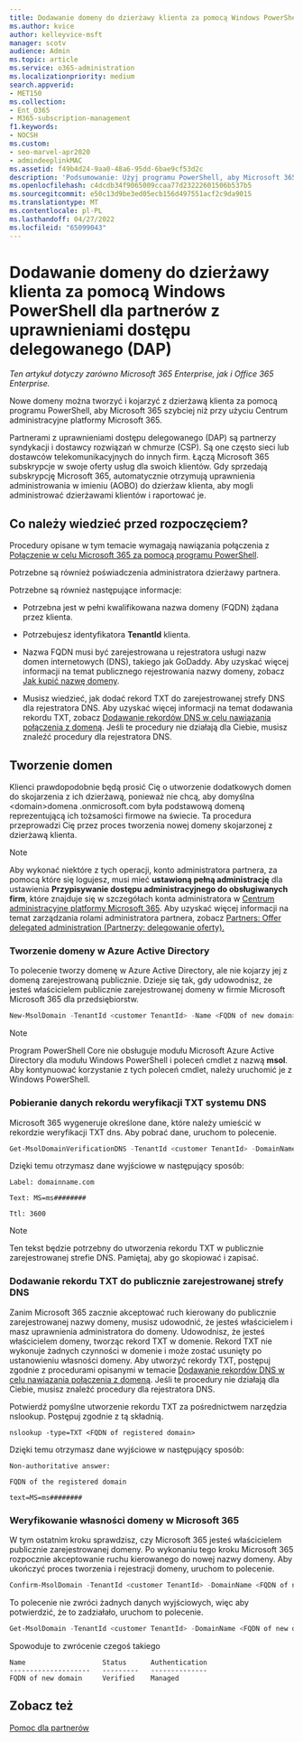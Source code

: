 ```yaml
---
title: Dodawanie domeny do dzierżawy klienta za pomocą Windows PowerShell dla partnerów dap
ms.author: kvice
author: kelleyvice-msft
manager: scotv
audience: Admin
ms.topic: article
ms.service: o365-administration
ms.localizationpriority: medium
search.appverid:
- MET150
ms.collection:
- Ent_O365
- M365-subscription-management
f1.keywords:
- NOCSH
ms.custom:
- seo-marvel-apr2020
- admindeeplinkMAC
ms.assetid: f49b4d24-9aa0-48a6-95dd-6bae9cf53d2c
description: 'Podsumowanie: Użyj programu PowerShell, aby Microsoft 365 dodać alternatywną nazwę domeny do istniejącej dzierżawy klienta.'
ms.openlocfilehash: c4dcdb34f9065009ccaa77d23222601506b537b5
ms.sourcegitcommit: e50c13d9be3ed05ecb156d497551acf2c9da9015
ms.translationtype: MT
ms.contentlocale: pl-PL
ms.lasthandoff: 04/27/2022
ms.locfileid: "65099043"
---
```

# <a name="add-a-domain-to-a-client-tenancy-with-windows-powershell-for-delegated-access-permission-dap-partners"></a>Dodawanie domeny do dzierżawy klienta za pomocą Windows PowerShell dla partnerów z uprawnieniami dostępu delegowanego (DAP)

*Ten artykuł dotyczy zarówno Microsoft 365 Enterprise, jak i Office 365 Enterprise.*

Nowe domeny można tworzyć i kojarzyć z dzierżawą klienta za pomocą programu PowerShell, aby Microsoft 365 szybciej niż przy użyciu Centrum administracyjne platformy Microsoft 365.

Partnerami z uprawnieniami dostępu delegowanego (DAP) są partnerzy syndykacji i dostawcy rozwiązań w chmurze (CSP). Są one często sieci lub dostawców telekomunikacyjnych do innych firm. Łączą Microsoft 365 subskrypcje w swoje oferty usług dla swoich klientów. Gdy sprzedają subskrypcję Microsoft 365, automatycznie otrzymują uprawnienia administrowania w imieniu (AOBO) do dzierżaw klienta, aby mogli administrować dzierżawami klientów i raportować je.
## <a name="what-do-you-need-to-know-before-you-begin"></a>Co należy wiedzieć przed rozpoczęciem?

Procedury opisane w tym temacie wymagają nawiązania połączenia z [Połączenie w celu Microsoft 365 za pomocą programu PowerShell](connect-to-microsoft-365-powershell.md).

Potrzebne są również poświadczenia administratora dzierżawy partnera.

Potrzebne są również następujące informacje:

- Potrzebna jest w pełni kwalifikowana nazwa domeny (FQDN) żądana przez klienta.

- Potrzebujesz identyfikatora **TenantId** klienta.

- Nazwa FQDN musi być zarejestrowana u rejestratora usługi nazw domen internetowych (DNS), takiego jak GoDaddy. Aby uzyskać więcej informacji na temat publicznego rejestrowania nazwy domeny, zobacz [Jak kupić nazwę domeny](../admin/get-help-with-domains/buy-a-domain-name.md).

- Musisz wiedzieć, jak dodać rekord TXT do zarejestrowanej strefy DNS dla rejestratora DNS. Aby uzyskać więcej informacji na temat dodawania rekordu TXT, zobacz [Dodawanie rekordów DNS w celu nawiązania połączenia z domeną](../admin/get-help-with-domains/create-dns-records-at-any-dns-hosting-provider.md). Jeśli te procedury nie działają dla Ciebie, musisz znaleźć procedury dla rejestratora DNS.

## <a name="create-domains"></a>Tworzenie domen

 Klienci prawdopodobnie będą prosić Cię o utworzenie dodatkowych domen do skojarzenia z ich dzierżawą, ponieważ nie chcą, aby domyślna \<domain>domena .onmicrosoft.com była podstawową domeną reprezentującą ich tożsamości firmowe na świecie. Ta procedura przeprowadzi Cię przez proces tworzenia nowej domeny skojarzonej z dzierżawą klienta.

> [!NOTE]
> Aby wykonać niektóre z tych operacji, konto administratora partnera, za pomocą które się logujesz, musi mieć **ustawioną pełną administrację** dla ustawienia **Przypisywanie dostępu administracyjnego do obsługiwanych firm**, które znajduje się w szczegółach konta administratora w <a href="https://go.microsoft.com/fwlink/p/?linkid=2024339" target="_blank">Centrum administracyjne platformy Microsoft 365</a>. Aby uzyskać więcej informacji na temat zarządzania rolami administratora partnera, zobacz [Partners: Offer delegated administration (Partnerzy: delegowanie oferty).](https://go.microsoft.com/fwlink/p/?LinkId=532435)

### <a name="create-the-domain-in-azure-active-directory"></a>Tworzenie domeny w Azure Active Directory

To polecenie tworzy domenę w Azure Active Directory, ale nie kojarzy jej z domeną zarejestrowaną publicznie. Dzieje się tak, gdy udowodnisz, że jesteś właścicielem publicznie zarejestrowanej domeny w firmie Microsoft Microsoft 365 dla przedsiębiorstw.

```powershell
New-MsolDomain -TenantId <customer TenantId> -Name <FQDN of new domain>
```

> [!NOTE]
> Program PowerShell Core nie obsługuje modułu Microsoft Azure Active Directory dla modułu Windows PowerShell i poleceń cmdlet z nazwą **msol**. Aby kontynuować korzystanie z tych poleceń cmdlet, należy uruchomić je z Windows PowerShell.

### <a name="get-the-data-for-the-dns-txt-verification-record"></a>Pobieranie danych rekordu weryfikacji TXT systemu DNS

 Microsoft 365 wygeneruje określone dane, które należy umieścić w rekordzie weryfikacji TXT dns. Aby pobrać dane, uruchom to polecenie.

```powershell
Get-MsolDomainVerificationDNS -TenantId <customer TenantId> -DomainName <FQDN of new domain> -Mode DnsTxtRecord
```

Dzięki temu otrzymasz dane wyjściowe w następujący sposób:

 `Label: domainname.com`

 `Text: MS=ms########`

 `Ttl: 3600`

> [!NOTE]
> Ten tekst będzie potrzebny do utworzenia rekordu TXT w publicznie zarejestrowanej strefie DNS. Pamiętaj, aby go skopiować i zapisać.

### <a name="add-a-txt-record-to-the-publically-registered-dns-zone"></a>Dodawanie rekordu TXT do publicznie zarejestrowanej strefy DNS

Zanim Microsoft 365 zacznie akceptować ruch kierowany do publicznie zarejestrowanej nazwy domeny, musisz udowodnić, że jesteś właścicielem i masz uprawnienia administratora do domeny. Udowodnisz, że jesteś właścicielem domeny, tworząc rekord TXT w domenie. Rekord TXT nie wykonuje żadnych czynności w domenie i może zostać usunięty po ustanowieniu własności domeny. Aby utworzyć rekordy TXT, postępuj zgodnie z procedurami opisanymi w temacie [Dodawanie rekordów DNS w celu nawiązania połączenia z domeną](../admin/get-help-with-domains/create-dns-records-at-any-dns-hosting-provider.md). Jeśli te procedury nie działają dla Ciebie, musisz znaleźć procedury dla rejestratora DNS.

Potwierdź pomyślne utworzenie rekordu TXT za pośrednictwem narzędzia nslookup. Postępuj zgodnie z tą składnią.

```console
nslookup -type=TXT <FQDN of registered domain>
```

Dzięki temu otrzymasz dane wyjściowe w następujący sposób:

 `Non-authoritative answer:`

 `FQDN of the registered domain`

 `text=MS=ms########`

### <a name="validate-domain-ownership-in-microsoft-365"></a>Weryfikowanie własności domeny w Microsoft 365

W tym ostatnim kroku sprawdzisz, czy Microsoft 365 jesteś właścicielem publicznie zarejestrowanej domeny. Po wykonaniu tego kroku Microsoft 365 rozpocznie akceptowanie ruchu kierowanego do nowej nazwy domeny. Aby ukończyć proces tworzenia i rejestracji domeny, uruchom to polecenie.

```powershell
Confirm-MsolDomain -TenantId <customer TenantId> -DomainName <FQDN of new domain>
```

To polecenie nie zwróci żadnych danych wyjściowych, więc aby potwierdzić, że to zadziałało, uruchom to polecenie.

```powershell
Get-MsolDomain -TenantId <customer TenantId> -DomainName <FQDN of new domain>
```

Spowoduje to zwrócenie czegoś takiego

```console
Name                   Status      Authentication
--------------------   ---------   --------------
FQDN of new domain     Verified    Managed
```

## <a name="see-also"></a>Zobacz też

[Pomoc dla partnerów](https://go.microsoft.com/fwlink/p/?LinkID=533477)
